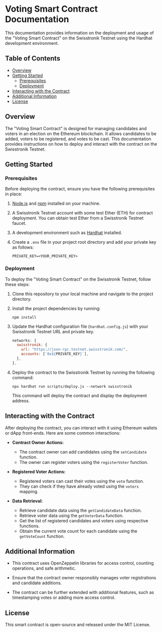  # Voting Smart Contract Documentation

This documentation provides information on the deployment and usage of the "Voting Smart Contract" on the Swisstronik Testnet using the Hardhat development environment.

## Table of Contents

- [Overview](#overview)
- [Getting Started](#getting-started)
  - [Prerequisites](#prerequisites)
  - [Deployment](#deployment)
- [Interacting with the Contract](#interacting-with-the-contract)
- [Additional Information](#additional-information)
- [License](#license)

## Overview

The "Voting Smart Contract" is designed for managing candidates and voters in an election on the Ethereum blockchain. It allows candidates to be added, voters to be registered, and votes to be cast. This documentation provides instructions on how to deploy and interact with the contract on the Swisstronik Testnet.

## Getting Started

### Prerequisites

Before deploying the contract, ensure you have the following prerequisites in place:

1. [Node.js](https://nodejs.org/) and [npm](https://www.npmjs.com/) installed on your machine.

2. A Swisstronik Testnet account with some test Ether (ETH) for contract deployment. You can obtain test Ether from a Swisstronik Testnet faucet.

3. A development environment such as [Hardhat](https://hardhat.org/) installed.

4. Create a `.env` file in your project root directory and add your private key as follows:

   ```
   PRIVATE_KEY=<YOUR_PRIVATE_KEY>
   ```

### Deployment

To deploy the "Voting Smart Contract" on the Swisstronik Testnet, follow these steps:

1. Clone this repository to your local machine and navigate to the project directory.

2. Install the project dependencies by running:

   ```
   npm install
   ```

3. Update the Hardhat configuration file (`hardhat.config.js`) with your Swisstronik Testnet URL and private key.

   ```javascript
   networks: {
     swisstronik: {
       url: "https://json-rpc.testnet.swisstronik.com/",
       accounts: [`0x${PRIVATE_KEY}`],
     },
   },
   ```

4. Deploy the contract to the Swisstronik Testnet by running the following command:

   ```
   npx hardhat run scripts/deploy.js --network swisstronik
   ```

   This command will deploy the contract and display the deployment address.

## Interacting with the Contract

After deploying the contract, you can interact with it using Ethereum wallets or dApp front-ends. Here are some common interactions:

- **Contract Owner Actions:**
   - The contract owner can add candidates using the `setCandidate` function.
   - The owner can register voters using the `registerVoter` function.

- **Registered Voter Actions:**
   - Registered voters can cast their votes using the `vote` function.
   - They can check if they have already voted using the `voters` mapping.

- **Data Retrieval:**
   - Retrieve candidate data using the `getCandidateData` function.
   - Retrieve voter data using the `getVoterData` function.
   - Get the list of registered candidates and voters using respective functions.
   - Obtain the current vote count for each candidate using the `getVoteCount` function.

## Additional Information

- This contract uses OpenZeppelin libraries for access control, counting operations, and safe arithmetic.

- Ensure that the contract owner responsibly manages voter registrations and candidate additions.

- The contract can be further extended with additional features, such as timestamping votes or adding more access control.

## License

This smart contract is open-source and released under the MIT License.